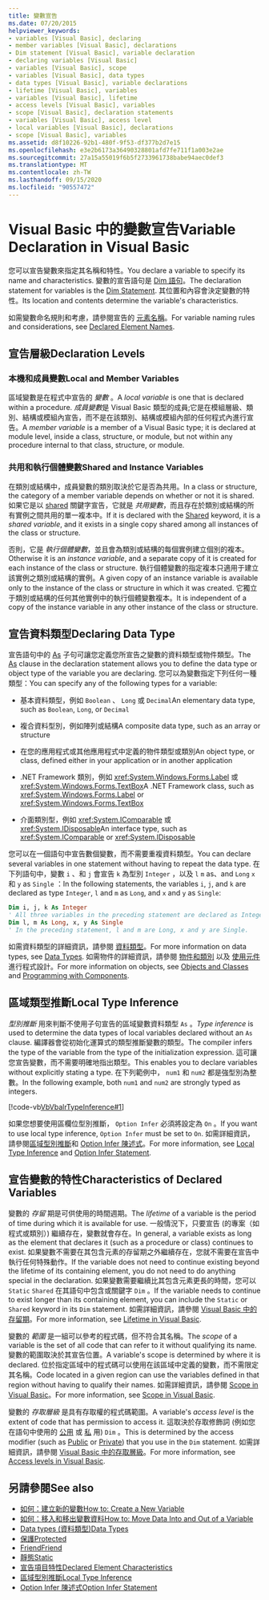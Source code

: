 ```yaml
---
title: 變數宣告
ms.date: 07/20/2015
helpviewer_keywords:
- variables [Visual Basic], declaring
- member variables [Visual Basic], declarations
- Dim statement [Visual Basic], variable declaration
- declaring variables [Visual Basic]
- variables [Visual Basic], scope
- variables [Visual Basic], data types
- data types [Visual Basic], variable declarations
- lifetime [Visual Basic], variables
- variables [Visual Basic], lifetime
- access levels [Visual Basic], variables
- scope [Visual Basic], declaration statements
- variables [Visual Basic], access level
- local variables [Visual Basic], declarations
- scope [Visual Basic], variables
ms.assetid: d8f10226-92b1-480f-9f53-df377b2d7e15
ms.openlocfilehash: e3e2b6173a36490328801afd7fe711f1a003e2ae
ms.sourcegitcommit: 27a15a55019f6b5f2733961738babe94aec0def3
ms.translationtype: MT
ms.contentlocale: zh-TW
ms.lasthandoff: 09/15/2020
ms.locfileid: "90557472"
---
```

# <a name="variable-declaration-in-visual-basic"></a><span data-ttu-id="9f01f-102">Visual Basic 中的變數宣告</span><span class="sxs-lookup"><span data-stu-id="9f01f-102">Variable Declaration in Visual Basic</span></span>
<span data-ttu-id="9f01f-103">您可以宣告變數來指定其名稱和特性。</span><span class="sxs-lookup"><span data-stu-id="9f01f-103">You declare a variable to specify its name and characteristics.</span></span> <span data-ttu-id="9f01f-104">變數的宣告語句是 [Dim 語句](../../../language-reference/statements/dim-statement.md)。</span><span class="sxs-lookup"><span data-stu-id="9f01f-104">The declaration statement for variables is the [Dim Statement](../../../language-reference/statements/dim-statement.md).</span></span> <span data-ttu-id="9f01f-105">其位置和內容會決定變數的特性。</span><span class="sxs-lookup"><span data-stu-id="9f01f-105">Its location and contents determine the variable's characteristics.</span></span>  
  
 <span data-ttu-id="9f01f-106">如需變數命名規則和考慮，請參閱宣告的 [元素名稱](../declared-elements/declared-element-names.md)。</span><span class="sxs-lookup"><span data-stu-id="9f01f-106">For variable naming rules and considerations, see [Declared Element Names](../declared-elements/declared-element-names.md).</span></span>  
  
## <a name="declaration-levels"></a><span data-ttu-id="9f01f-107">宣告層級</span><span class="sxs-lookup"><span data-stu-id="9f01f-107">Declaration Levels</span></span>  
  
### <a name="local-and-member-variables"></a><span data-ttu-id="9f01f-108">本機和成員變數</span><span class="sxs-lookup"><span data-stu-id="9f01f-108">Local and Member Variables</span></span>  
 <span data-ttu-id="9f01f-109">區域變數是在程式中宣告的 *變數* 。</span><span class="sxs-lookup"><span data-stu-id="9f01f-109">A *local variable* is one that is declared within a procedure.</span></span> <span data-ttu-id="9f01f-110">*成員變數*是 Visual Basic 類型的成員;它是在模組層級、類別、結構或模組內宣告，而不是在該類別、結構或模組內部的任何程式內進行宣告。</span><span class="sxs-lookup"><span data-stu-id="9f01f-110">A *member variable* is a member of a Visual Basic type; it is declared at module level, inside a class, structure, or module, but not within any procedure internal to that class, structure, or module.</span></span>  
  
### <a name="shared-and-instance-variables"></a><span data-ttu-id="9f01f-111">共用和執行個體變數</span><span class="sxs-lookup"><span data-stu-id="9f01f-111">Shared and Instance Variables</span></span>  
 <span data-ttu-id="9f01f-112">在類別或結構中，成員變數的類別取決於它是否為共用。</span><span class="sxs-lookup"><span data-stu-id="9f01f-112">In a class or structure, the category of a member variable depends on whether or not it is shared.</span></span> <span data-ttu-id="9f01f-113">如果它是以 [shared](../../../language-reference/modifiers/shared.md) 關鍵字宣告，它就是 *共用變數*，而且存在於類別或結構的所有實例之間共用的單一複本中。</span><span class="sxs-lookup"><span data-stu-id="9f01f-113">If it is declared with the [Shared](../../../language-reference/modifiers/shared.md) keyword, it is a *shared variable*, and it exists in a single copy shared among all instances of the class or structure.</span></span>  
  
 <span data-ttu-id="9f01f-114">否則，它是 *執行個體變數*，並且會為類別或結構的每個實例建立個別的複本。</span><span class="sxs-lookup"><span data-stu-id="9f01f-114">Otherwise it is an *instance variable*, and a separate copy of it is created for each instance of the class or structure.</span></span> <span data-ttu-id="9f01f-115">執行個體變數的指定複本只適用于建立該實例之類別或結構的實例。</span><span class="sxs-lookup"><span data-stu-id="9f01f-115">A given copy of an instance variable is available only to the instance of the class or structure in which it was created.</span></span> <span data-ttu-id="9f01f-116">它獨立于類別或結構的任何其他實例中的執行個體變數複本。</span><span class="sxs-lookup"><span data-stu-id="9f01f-116">It is independent of a copy of the instance variable in any other instance of the class or structure.</span></span>  
  
## <a name="declaring-data-type"></a><span data-ttu-id="9f01f-117">宣告資料類型</span><span class="sxs-lookup"><span data-stu-id="9f01f-117">Declaring Data Type</span></span>  
 <span data-ttu-id="9f01f-118">宣告語句中的 [As](../../../language-reference/statements/as-clause.md) 子句可讓您定義您所宣告之變數的資料類型或物件類型。</span><span class="sxs-lookup"><span data-stu-id="9f01f-118">The [As](../../../language-reference/statements/as-clause.md) clause in the declaration statement allows you to define the data type or object type of the variable you are declaring.</span></span> <span data-ttu-id="9f01f-119">您可以為變數指定下列任何一種類型：</span><span class="sxs-lookup"><span data-stu-id="9f01f-119">You can specify any of the following types for a variable:</span></span>  
  
- <span data-ttu-id="9f01f-120">基本資料類型，例如 `Boolean` 、 `Long` 或 `Decimal`</span><span class="sxs-lookup"><span data-stu-id="9f01f-120">An elementary data type, such as `Boolean`, `Long`, or `Decimal`</span></span>  
  
- <span data-ttu-id="9f01f-121">複合資料型別，例如陣列或結構</span><span class="sxs-lookup"><span data-stu-id="9f01f-121">A composite data type, such as an array or structure</span></span>  
  
- <span data-ttu-id="9f01f-122">在您的應用程式或其他應用程式中定義的物件類型或類別</span><span class="sxs-lookup"><span data-stu-id="9f01f-122">An object type, or class, defined either in your application or in another application</span></span>  
  
- <span data-ttu-id="9f01f-123">.NET Framework 類別，例如 <xref:System.Windows.Forms.Label> 或 <xref:System.Windows.Forms.TextBox></span><span class="sxs-lookup"><span data-stu-id="9f01f-123">A .NET Framework class, such as <xref:System.Windows.Forms.Label> or <xref:System.Windows.Forms.TextBox></span></span>  
  
- <span data-ttu-id="9f01f-124">介面類別型，例如 <xref:System.IComparable> 或 <xref:System.IDisposable></span><span class="sxs-lookup"><span data-stu-id="9f01f-124">An interface type, such as <xref:System.IComparable> or <xref:System.IDisposable></span></span>  
  
 <span data-ttu-id="9f01f-125">您可以在一個語句中宣告數個變數，而不需要重複資料類型。</span><span class="sxs-lookup"><span data-stu-id="9f01f-125">You can declare several variables in one statement without having to repeat the data type.</span></span> <span data-ttu-id="9f01f-126">在下列語句中，變數 `i` 、和 `j` 會宣告 `k` 為型別 `Integer` ，以及 `l` `m` as、and `Long` `x` 和 `y` as `Single` ：</span><span class="sxs-lookup"><span data-stu-id="9f01f-126">In the following statements, the variables `i`, `j`, and `k` are declared as type `Integer`, `l` and `m` as `Long`, and `x` and `y` as `Single`:</span></span>  
  
```vb  
Dim i, j, k As Integer  
' All three variables in the preceding statement are declared as Integer.  
Dim l, m As Long, x, y As Single  
' In the preceding statement, l and m are Long, x and y are Single.  
```  
  
 <span data-ttu-id="9f01f-127">如需資料類型的詳細資訊，請參閱 [資料類型](../data-types/index.md)。</span><span class="sxs-lookup"><span data-stu-id="9f01f-127">For more information on data types, see [Data Types](../data-types/index.md).</span></span> <span data-ttu-id="9f01f-128">如需物件的詳細資訊，請參閱 [物件和類別](../objects-and-classes/index.md) 以及 [使用元件](/previous-versions/visualstudio/visual-studio-2013/0ffkdtkf(v=vs.120))進行程式設計。</span><span class="sxs-lookup"><span data-stu-id="9f01f-128">For more information on objects, see [Objects and Classes](../objects-and-classes/index.md) and [Programming with Components](/previous-versions/visualstudio/visual-studio-2013/0ffkdtkf(v=vs.120)).</span></span>  
  
## <a name="local-type-inference"></a><span data-ttu-id="9f01f-129">區域類型推斷</span><span class="sxs-lookup"><span data-stu-id="9f01f-129">Local Type Inference</span></span>  
 <span data-ttu-id="9f01f-130">*型別推斷* 用來判斷不使用子句宣告的區域變數資料類型 `As` 。</span><span class="sxs-lookup"><span data-stu-id="9f01f-130">*Type inference* is used to determine the data types of local variables declared without an `As` clause.</span></span> <span data-ttu-id="9f01f-131">編譯器會從初始化運算式的類型推斷變數的類型。</span><span class="sxs-lookup"><span data-stu-id="9f01f-131">The compiler infers the type of the variable from the type of the initialization expression.</span></span> <span data-ttu-id="9f01f-132">這可讓您宣告變數，而不需要明確地指出類型。</span><span class="sxs-lookup"><span data-stu-id="9f01f-132">This enables you to declare variables without explicitly stating a type.</span></span> <span data-ttu-id="9f01f-133">在下列範例中， `num1` 和 `num2` 都是強型別為整數。</span><span class="sxs-lookup"><span data-stu-id="9f01f-133">In the following example, both `num1` and `num2` are strongly typed as integers.</span></span>  
  
 [!code-vb[VbVbalrTypeInference#1](~/samples/snippets/visualbasic/VS_Snippets_VBCSharp/VbVbalrTypeInference/VB/Class1.vb#1)]  
  
 <span data-ttu-id="9f01f-134">如果您想要使用區欄位型別推斷， `Option Infer` 必須將設定為 `On` 。</span><span class="sxs-lookup"><span data-stu-id="9f01f-134">If you want to use local type inference, `Option Infer` must be set to `On`.</span></span> <span data-ttu-id="9f01f-135">如需詳細資訊，請參閱[區域型別推斷](local-type-inference.md)和 [Option Infer 陳述式](../../../language-reference/statements/option-infer-statement.md)。</span><span class="sxs-lookup"><span data-stu-id="9f01f-135">For more information, see [Local Type Inference](local-type-inference.md) and [Option Infer Statement](../../../language-reference/statements/option-infer-statement.md).</span></span>  
  
## <a name="characteristics-of-declared-variables"></a><span data-ttu-id="9f01f-136">宣告變數的特性</span><span class="sxs-lookup"><span data-stu-id="9f01f-136">Characteristics of Declared Variables</span></span>  
 <span data-ttu-id="9f01f-137">變數的 *存留* 期是可供使用的時間週期。</span><span class="sxs-lookup"><span data-stu-id="9f01f-137">The *lifetime* of a variable is the period of time during which it is available for use.</span></span> <span data-ttu-id="9f01f-138">一般情況下，只要宣告 (的專案（如程式或類別）) 繼續存在，變數就會存在。</span><span class="sxs-lookup"><span data-stu-id="9f01f-138">In general, a variable exists as long as the element that declares it (such as a procedure or class) continues to exist.</span></span> <span data-ttu-id="9f01f-139">如果變數不需要在其包含元素的存留期之外繼續存在，您就不需要在宣告中執行任何特殊動作。</span><span class="sxs-lookup"><span data-stu-id="9f01f-139">If the variable does not need to continue existing beyond the lifetime of its containing element, you do not need to do anything special in the declaration.</span></span> <span data-ttu-id="9f01f-140">如果變數需要繼續比其包含元素更長的時間，您可以 `Static` `Shared` 在其語句中包含或關鍵字 `Dim` 。</span><span class="sxs-lookup"><span data-stu-id="9f01f-140">If the variable needs to continue to exist longer than its containing element, you can include the `Static` or `Shared` keyword in its `Dim` statement.</span></span> <span data-ttu-id="9f01f-141">如需詳細資訊，請參閱 [Visual Basic 中的存留期](../declared-elements/lifetime.md)。</span><span class="sxs-lookup"><span data-stu-id="9f01f-141">For more information, see [Lifetime in Visual Basic](../declared-elements/lifetime.md).</span></span>  
  
 <span data-ttu-id="9f01f-142">變數的 *範圍* 是一組可以參考的程式碼，但不符合其名稱。</span><span class="sxs-lookup"><span data-stu-id="9f01f-142">The *scope* of a variable is the set of all code that can refer to it without qualifying its name.</span></span> <span data-ttu-id="9f01f-143">變數的範圍取決於其宣告位置。</span><span class="sxs-lookup"><span data-stu-id="9f01f-143">A variable's scope is determined by where it is declared.</span></span> <span data-ttu-id="9f01f-144">位於指定區域中的程式碼可以使用在該區域中定義的變數，而不需限定其名稱。</span><span class="sxs-lookup"><span data-stu-id="9f01f-144">Code located in a given region can use the variables defined in that region without having to qualify their names.</span></span> <span data-ttu-id="9f01f-145">如需詳細資訊，請參閱 [Scope in Visual Basic](../declared-elements/scope.md)。</span><span class="sxs-lookup"><span data-stu-id="9f01f-145">For more information, see [Scope in Visual Basic](../declared-elements/scope.md).</span></span>  
  
 <span data-ttu-id="9f01f-146">變數的 *存取層級* 是具有存取權的程式碼範圍。</span><span class="sxs-lookup"><span data-stu-id="9f01f-146">A variable's *access level* is the extent of code that has permission to access it.</span></span> <span data-ttu-id="9f01f-147">這取決於存取修飾詞 (例如您在語句中使用的 [公用](../../../language-reference/modifiers/public.md) 或 [私](../../../language-reference/modifiers/private.md) 用) `Dim` 。</span><span class="sxs-lookup"><span data-stu-id="9f01f-147">This is determined by the access modifier (such as [Public](../../../language-reference/modifiers/public.md) or [Private](../../../language-reference/modifiers/private.md)) that you use in the `Dim` statement.</span></span> <span data-ttu-id="9f01f-148">如需詳細資訊，請參閱 [Visual Basic 中的存取層級](../declared-elements/access-levels.md)。</span><span class="sxs-lookup"><span data-stu-id="9f01f-148">For more information, see [Access levels in Visual Basic](../declared-elements/access-levels.md).</span></span>  
  
## <a name="see-also"></a><span data-ttu-id="9f01f-149">另請參閱</span><span class="sxs-lookup"><span data-stu-id="9f01f-149">See also</span></span>

- [<span data-ttu-id="9f01f-150">如何：建立新的變數</span><span class="sxs-lookup"><span data-stu-id="9f01f-150">How to: Create a New Variable</span></span>](how-to-create-a-new-variable.md)
- [<span data-ttu-id="9f01f-151">如何：移入和移出變數資料</span><span class="sxs-lookup"><span data-stu-id="9f01f-151">How to: Move Data Into and Out of a Variable</span></span>](how-to-move-data-into-and-out-of-a-variable.md)
- [<span data-ttu-id="9f01f-152">Data types (資料類型)</span><span class="sxs-lookup"><span data-stu-id="9f01f-152">Data Types</span></span>](../../../language-reference/data-types/index.md)
- [<span data-ttu-id="9f01f-153">保護</span><span class="sxs-lookup"><span data-stu-id="9f01f-153">Protected</span></span>](../../../language-reference/modifiers/protected.md)
- [<span data-ttu-id="9f01f-154">Friend</span><span class="sxs-lookup"><span data-stu-id="9f01f-154">Friend</span></span>](../../../language-reference/modifiers/friend.md)
- [<span data-ttu-id="9f01f-155">靜態</span><span class="sxs-lookup"><span data-stu-id="9f01f-155">Static</span></span>](../../../language-reference/modifiers/static.md)
- [<span data-ttu-id="9f01f-156">宣告項目特性</span><span class="sxs-lookup"><span data-stu-id="9f01f-156">Declared Element Characteristics</span></span>](../declared-elements/declared-element-characteristics.md)
- [<span data-ttu-id="9f01f-157">區域型別推斷</span><span class="sxs-lookup"><span data-stu-id="9f01f-157">Local Type Inference</span></span>](local-type-inference.md)
- [<span data-ttu-id="9f01f-158">Option Infer 陳述式</span><span class="sxs-lookup"><span data-stu-id="9f01f-158">Option Infer Statement</span></span>](../../../language-reference/statements/option-infer-statement.md)
